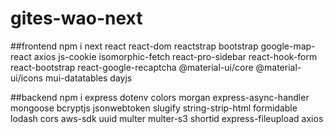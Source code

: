 # gites-wao-next

##frontend
npm i next react react-dom reactstrap bootstrap google-map-react axios js-cookie isomorphic-fetch react-pro-sidebar react-hook-form react-bootstrap react-google-recaptcha @material-ui/core @material-ui/icons mui-datatables dayjs


##backend
npm i express dotenv colors morgan express-async-handler mongoose bcryptjs jsonwebtoken slugify string-strip-html formidable lodash cors aws-sdk uuid multer multer-s3 shortid express-fileupload axios
